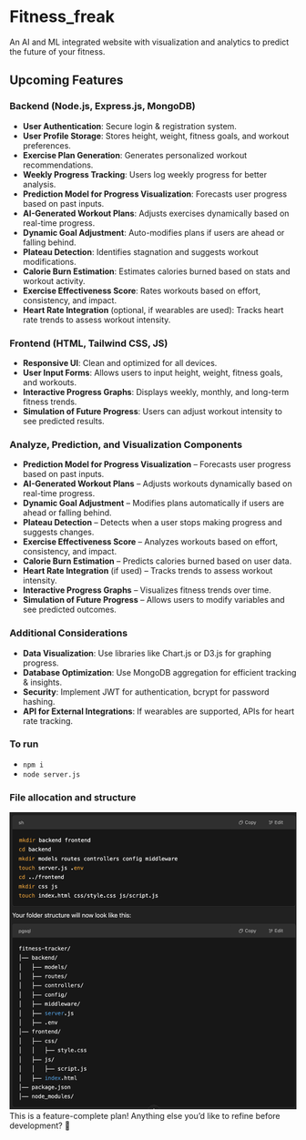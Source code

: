 # Fitness_freak

An AI and ML integrated website with visualization and analytics to predict the future of your fitness.

## Upcoming Features

### Backend (Node.js, Express.js, MongoDB)

- **User Authentication**: Secure login & registration system.
- **User Profile Storage**: Stores height, weight, fitness goals, and workout preferences.
- **Exercise Plan Generation**: Generates personalized workout recommendations.
- **Weekly Progress Tracking**: Users log weekly progress for better analysis.
- **Prediction Model for Progress Visualization**: Forecasts user progress based on past inputs.
- **AI-Generated Workout Plans**: Adjusts exercises dynamically based on real-time progress.
- **Dynamic Goal Adjustment**: Auto-modifies plans if users are ahead or falling behind.
- **Plateau Detection**: Identifies stagnation and suggests workout modifications.
- **Calorie Burn Estimation**: Estimates calories burned based on stats and workout activity.
- **Exercise Effectiveness Score**: Rates workouts based on effort, consistency, and impact.
- **Heart Rate Integration** (optional, if wearables are used): Tracks heart rate trends to assess workout intensity.

### Frontend (HTML, Tailwind CSS, JS)

- **Responsive UI**: Clean and optimized for all devices.
- **User Input Forms**: Allows users to input height, weight, fitness goals, and workouts.
- **Interactive Progress Graphs**: Displays weekly, monthly, and long-term fitness trends.
- **Simulation of Future Progress**: Users can adjust workout intensity to see predicted results.

### Analyze, Prediction, and Visualization Components

- **Prediction Model for Progress Visualization** – Forecasts user progress based on past inputs.
- **AI-Generated Workout Plans** – Adjusts workouts dynamically based on real-time progress.
- **Dynamic Goal Adjustment** – Modifies plans automatically if users are ahead or falling behind.
- **Plateau Detection** – Detects when a user stops making progress and suggests changes.
- **Exercise Effectiveness Score** – Analyzes workouts based on effort, consistency, and impact.
- **Calorie Burn Estimation** – Predicts calories burned based on user data.
- **Heart Rate Integration** (if used) – Tracks trends to assess workout intensity.
- **Interactive Progress Graphs** – Visualizes fitness trends over time.
- **Simulation of Future Progress** – Allows users to modify variables and see predicted outcomes.

### Additional Considerations

- **Data Visualization**: Use libraries like Chart.js or D3.js for graphing progress.
- **Database Optimization**: Use MongoDB aggregation for efficient tracking & insights.
- **Security**: Implement JWT for authentication, bcrypt for password hashing.
- **API for External Integrations**: If wearables are supported, APIs for heart rate tracking.

### To run

- `npm i`
- `node server.js`

### File allocation and structure

![File allocation still not loaded](./file.png)
This is a feature-complete plan! Anything else you’d like to refine before development? 🚀

